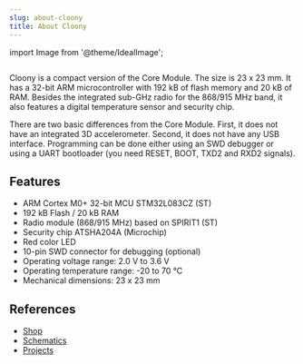 ```yaml
---
slug: about-cloony
title: About Cloony
---
```

import Image from '@theme/IdealImage';

<div class="container">
  <div class="row">
    <div class="col col--4">
      <div><Image img={require('./1-wire-module.png')} /></div>
    </div>
    <div class="col col--6">
      <p>
        Cloony is a compact version of the Core Module. The size is 23 x 23 mm. It has a 32-bit ARM microcontroller with 192 kB of flash memory and 20 kB of RAM. Besides the integrated sub-GHz radio for the 868/915 MHz band, it also features a digital temperature sensor and security chip.
      </p>
      <p>
        There are two basic differences from the Core Module. First, it does not have an integrated 3D accelerometer. Second, it does not have any USB interface. Programming can be done either using an SWD debugger or using a UART bootloader (you need RESET, BOOT, TXD2 and RXD2 signals).
      </p>
    </div>
  </div>
</div>

## Features
- ARM Cortex M0+ 32-bit MCU STM32L083CZ (ST)
- 192 kB Flash / 20 kB RAM
- Radio module (868/915 MHz) based on SPIRIT1 (ST)
- Security chip ATSHA204A (Microchip)
- Red color LED
- 10-pin SWD connector for debugging (optional)
- Operating voltage range: 2.0 V to 3.6 V
- Operating temperature range: -20 to 70 °C
- Mechanical dimensions: 23 x 23 mm

## References
- [Shop](https://shop.hardwario.com/button-module/)
- [Schematics](https://github.com/hardwario/bc-hardware/tree/master/out/bc-cloony)
- [Projects](https://www.hackster.io/hardwario/projects?part_id=74081)
